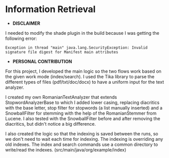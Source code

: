 # Information Retrieval

* **DISCLAIMER**

I needed to modify the shade plugin in the build because I was getting the following error:

`Exception in thread "main" java.lang.SecurityException: Invalid signature file digest for Manifest main attributes`

* **PERSONAL CONTRIBUTION**

For this project, I developed the main logic so the two flows work
based on the given work mode (index/search). I used the Tika library to 
parse the different types of files (pdf/txt/doc/docx) to have a
uniform input for the text analyzer. 

I created my own RomanianTextAnalyzer
that extends StopwordAnalyzerBase to which I added lower casing, replacing 
diacritics with the base letter, stop filter for stopwords (a list manually inserted)
and a SnowballFilter for stemming with the help of the RomanianStemmer from Lucene.
I also tested with the SnowballFilter before and after removing the diacritics, but didn't
notice a big difference. 

I also created the logic so that the indexing is saved between the runs, so we don't need
to wait each time for indexing. The indexing is overriding any old indexes. The index and search
commands use a common directory to write/read the indexes. (src/main/java/org/example/index)
